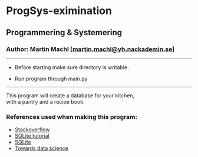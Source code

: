 # ProgSys-eximination

## Programmering & Systemering

### Author: Martin Machl [martin.machl@yh.nackademin.se]

--------------------------------------------------------

+ Before starting make sure directory is writable.

+ Run program through main.py</span>

--------------------------------------------------------
This program will create a database for your kitchen,<br>
with a pantry and a recipe book.

### References used when making this program:
+ [Stackoverflow](https://stackoverflow.com/)
+ [SQLite tutorial](https://www.sqlitetutorial.net/)
+ [SQLite](https://www.sqlite.org/)
+ [Towards data science](https://towardsdatascience.com/automating-sunday-meal-preps-using-sqlite-relational-databases-and-python-c85821099ca8)
